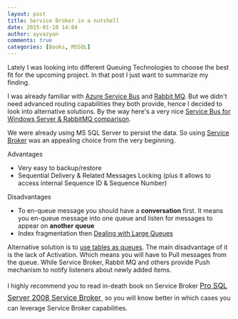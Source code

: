 ```yaml
---
layout: post
title: Service Broker in a nutshell
date: 2015-01-10 14:04
author: ayvazyan
comments: true
categories: [Books, MSSQL]
---
```

Lately I was looking into different Queuing Technologies to choose the best fit for the upcoming project.
In that post I just want to summarize my finding.

I was already familiar with <a href="http://azure.microsoft.com/en-us/services/service-bus/">Azure Service Bus</a> and <a href="http://www.rabbitmq.com/">Rabbit MQ</a>.
But we didn't need advanced routing capabilities they both provide, hence I decided to look into alternative solutions. By the way here's a very nice <a href="http://geekswithblogs.net/michaelstephenson/archive/2012/08/12/150399.aspx">Service Bus for Windows Server &amp; RabbitMQ comparison</a>.

We were already using MS SQL Server to persist the data. So using <a href="http://msdn.microsoft.com/en-us/library/bb522893.aspx">Service Broker</a> was an appealing choice from the very beginning.

Advantages
<ul>
	<li><span style="line-height: 14px;" data-mce-mark="1">Very easy to backup/restore</span></li>
	<li>Sequential Delivery &amp; Related Messages Locking (plus it allows to access internal Sequence ID &amp; Sequence Number)</li>
</ul>
Disadvantages
<ul>
	<li>To en-queue message you should have a <strong>conversation</strong> first. It means you en-queue message into one queue and listen for messages to appear on <strong>another</strong> <strong>queue</strong></li>
	<li><span style="line-height: 14px;" data-mce-mark="1">Index fragmentation then <a href="http://rusanu.com/2010/03/09/dealing-with-large-queues/">Dealing with Large Queues</a></span></li>
</ul>
Alternative solution is to <a href="http://rusanu.com/2010/03/26/using-tables-as-queues/">use tables as queues</a>. The main disadvantage of it is the lack of Activation. Which means you will have to Pull messages from the queue. While Service Broker, Rabbit MQ and others provide Push mechanism to notify listeners about newly added items.

I highly recommend you to read in-death book on Service Broker <a style="line-height: 1.714285714; font-size: 1rem;" href="http://www.amazon.com/Server-Service-Broker-Books-Professionals/dp/1590599993">Pro SQL Server 2008 Service Broker </a> so you will know better in which cases you can leverage Service Broker capabilities.
